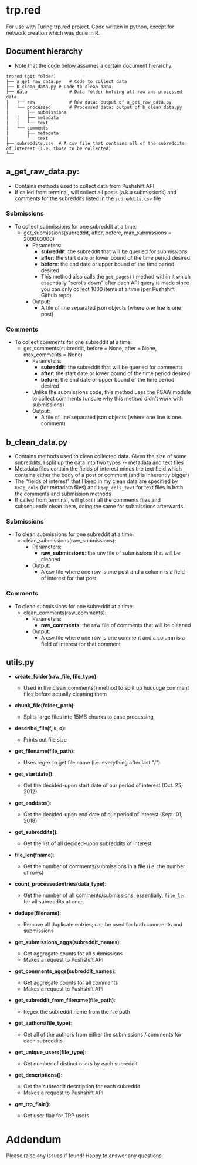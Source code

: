 # trp.red
 
For use with Turing trp.red project. Code written in python, except for network creation which was done in R.

## Document hierarchy
* Note that the code below assumes a certain document hierarchy:
```
trpred (git folder)
├── a_get_raw_data.py	# Code to collect data
├── b_clean_data.py	# Code to clean data
├── data               	# Data folder holding all raw and processed data
│   ├── raw         	# Raw data: output of a_get_raw_data.py
│   └── processed       # Processed data: output of b_clean_data.py
|       ├── submissions
|	|   ├── metadata
|	|   └── text
|	└── comments
|	    ├── metadata
|	    └── text
├── subreddits.csv	# A csv file that contains all of the subreddits of interest (i.e. those to be collected)
└── 
```

## a_get_raw_data.py:
* Contains methods used to collect data from Pushshift API
* If called from terminal, will collect all posts (a.k.a submissions) and comments for the subreddits listed in the `sudreddits.csv` file
### Submissions 
* To collect submissions for one subreddit at a time:
	*  get_submissions(subreddit, after, before, max_submissions = 200000000)
		* Parameters:
			* **subreddit**: the subreddit that will be queried for submissions
			* **after**: the start date or lower bound of the time period desired
			* **before**: the end date or upper bound of the time period desired 
			* This method also calls the `get_pages()` method within it which essentially "scrolls down" after each API query is made since you can only collect 1000 items at a time (per Pushshift Github repo)
		* Output:
			* A file of line separated json objects (where one line is one post)
### Comments		
* To collect comments for one subreddit at a time:
	* get_comments(subreddit, before = None, after = None, max_comments = None)
		* Parameters: 
			* **subreddit**: the subreddit that will be queried for comments
			* **after**: the start date or lower bound of the time period desired
			* **before**: the end date or upper bound of the time period desired 
		* Unlike the submissions code, this method uses the PSAW module to collect comments (unsure why this method didn't work with submissions)		
		* Output:
			* A file of line separated json objects (where one line is one comment)	
			
## b_clean_data.py
* Contains methods used to clean collected data. Given the size of some subreddits, I split up the data into two types -- metadata and text files
* Metadata files contain the fields of interest minus the text field which contains either the body of a post or comment (and is inherently bigger)
* The "fields of interest" that I keep in my clean data are specified by `keep_cols` (for metadata files) and `keep_cols_text` for text files in both the comments and submission methods
* If called from terminal, will `glob()` all the comments files and subsequently clean them, doing the same for submissions afterwards.  
### Submissions
* To clean submissions for one subreddit at a time:
	* clean_submissions(raw_submissions):
		* Parameters:
			* **raw_submissions**: the raw file of submissions that will be cleaned
		* Output:
			* A csv file where one row is one post and a column is a field of interest for that post
### Comments
* To clean submissions for one subreddit at a time:
	* clean_comments(raw_comments):
		* Parameters:
			* **raw_comments**: the raw file of comments that will be cleaned
		* Output:
			* A csv file where one row is one comment and a column is a field of interest for that comment

## utils.py
* **create_folder(raw_file, file_type)**:
	* Used in the clean_comments() method to split up huuuuge comment files before actually cleaning them
	
* **chunk_file(folder_path)**:
	* Splits large files into 15MB chunks to ease processing

* **describe_file(f, s, c)**:
	* Prints out file size

* **get_filename(file_path)**:
	* Uses regex to get file name (i.e. everything after last "/")

* **get_startdate()**:
	* Get the decided-upon start date of our period of interest (Oct. 25, 2012)

* **get_enddate()**:
	* Get the decided-upon end date of our period of interest (Sept. 01, 2018)

* **get_subreddits()**:
	* Get the list of all decided-upon subreddits of interest 

* **file_len(fname)**:
	* Get the number of comments/submissions in a file (i.e. the number of rows)

* **count_processedentries(data_type)**:
	* Get the number of all comments/submissions; essentially, `file_len` for all subreddits at once

* **dedupe(filename)**:
	* Remove all duplicate entries; can be used for both comments and submissions

* **get_submissions_aggs(subreddit_names)**:
	* Get aggregate counts for all submissions
	* Makes a request to Pushshift API

* **get_comments_aggs(subreddit_names)**:
	* Get aggregate counts for all comments
	* Makes a request to Pushshift API

* **get_subreddit_from_filename(file_path)**:
	* Regex the subreddit name from the file path

* **get_authors(file_type)**:
	* Get all of the authors from either the submissions / comments for each subreddits

* **get_unique_users(file_type)**:
	* Get number of distinct users by each subreddit

* **get_descriptions()**:
	* Get the subreddit description for each subreddit
	* Makes a request to Pushshift API

* **get_trp_flair()**:
	* Get user flair for TRP users

# Addendum

Please raise any issues if found! Happy to answer any questions.

